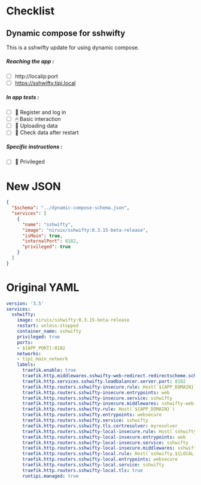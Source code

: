 # Checklist
## Dynamic compose for sshwifty
This is a sshwifty update for using dynamic compose.
##### Reaching the app :
- [ ] http://localip:port
- [ ] https://sshwifty.tipi.local
##### In app tests :
- [ ] 📝 Register and log in
- [ ] 🖱 Basic interaction
- [ ] 🌆 Uploading data
- [ ] 🔄 Check data after restart
##### Specific instructions :
- [ ] 👑 Privileged

# New JSON
```json
{
  "$schema": "../dynamic-compose-schema.json",
  "services": [
    {
      "name": "sshwifty",
      "image": "niruix/sshwifty:0.3.15-beta-release",
      "isMain": true,
      "internalPort": 8182,
      "privileged": true
    }
  ]
} 
```
# Original YAML
```yaml
version: '3.5'
services:
  sshwifty:
    image: niruix/sshwifty:0.3.15-beta-release
    restart: unless-stopped
    container_name: sshwifty
    privileged: true
    ports:
    - ${APP_PORT}:8182
    networks:
    - tipi_main_network
    labels:
      traefik.enable: true
      traefik.http.middlewares.sshwifty-web-redirect.redirectscheme.scheme: https
      traefik.http.services.sshwifty.loadbalancer.server.port: 8182
      traefik.http.routers.sshwifty-insecure.rule: Host(`${APP_DOMAIN}`)
      traefik.http.routers.sshwifty-insecure.entrypoints: web
      traefik.http.routers.sshwifty-insecure.service: sshwifty
      traefik.http.routers.sshwifty-insecure.middlewares: sshwifty-web-redirect
      traefik.http.routers.sshwifty.rule: Host(`${APP_DOMAIN}`)
      traefik.http.routers.sshwifty.entrypoints: websecure
      traefik.http.routers.sshwifty.service: sshwifty
      traefik.http.routers.sshwifty.tls.certresolver: myresolver
      traefik.http.routers.sshwifty-local-insecure.rule: Host(`sshwifty.${LOCAL_DOMAIN}`)
      traefik.http.routers.sshwifty-local-insecure.entrypoints: web
      traefik.http.routers.sshwifty-local-insecure.service: sshwifty
      traefik.http.routers.sshwifty-local-insecure.middlewares: sshwifty-web-redirect
      traefik.http.routers.sshwifty-local.rule: Host(`sshwifty.${LOCAL_DOMAIN}`)
      traefik.http.routers.sshwifty-local.entrypoints: websecure
      traefik.http.routers.sshwifty-local.service: sshwifty
      traefik.http.routers.sshwifty-local.tls: true
      runtipi.managed: true
 
```

